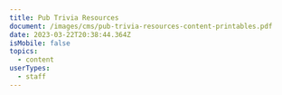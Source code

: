 ```yaml
---
title: Pub Trivia Resources
document: /images/cms/pub-trivia-resources-content-printables.pdf
date: 2023-03-22T20:38:44.364Z
isMobile: false
topics:
  - content
userTypes:
  - staff
---
```

